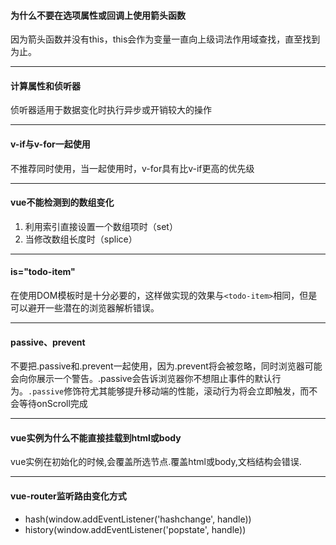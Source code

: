 #### 为什么不要在选项属性或回调上使用箭头函数
因为箭头函数并没有this，this会作为变量一直向上级词法作用域查找，直至找到为止。

---

#### 计算属性和侦听器
侦听器适用于数据变化时执行异步或开销较大的操作

---

#### v-if与v-for一起使用
不推荐同时使用，当一起使用时，v-for具有比v-if更高的优先级

---

#### vue不能检测到的数组变化
1. 利用索引直接设置一个数组项时（set）
2. 当修改数组长度时（splice）

---

#### is="todo-item"
在使用DOM模板时是十分必要的，这样做实现的效果与`<todo-item>`相同，但是可以避开一些潜在的浏览器解析错误。

---

#### passive、prevent
不要把.passive和.prevent一起使用，因为.prevent将会被忽略，同时浏览器可能会向你展示一个警告。.passive会告诉浏览器你不想阻止事件的默认行为。`.passive`修饰符尤其能够提升移动端的性能，滚动行为将会立即触发，而不会等待onScroll完成

---

#### vue实例为什么不能直接挂载到html或body
vue实例在初始化的时候,会覆盖所选节点.覆盖html或body,文档结构会错误.

---

#### vue-router监听路由变化方式
- hash(window.addEventListener('hashchange', handle))
- history(window.addEventListener('popstate', handle))
